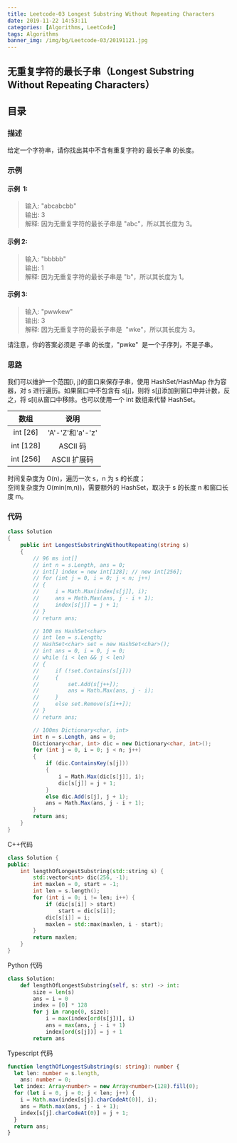 ```yaml
---
title: Leetcode-03 Longest Substring Without Repeating Characters
date: 2019-11-22 14:53:11
categories: [Algorithms, LeetCode]
tags: Algorithms
banner_img: /img/bg/Leetcode-03/20191121.jpg
---
```


## 无重复字符的最长子串（Longest Substring Without Repeating Characters）

## 目录

### 描述

给定一个字符串，请你找出其中不含有重复字符的 最长子串 的长度。

### 示例

#### 示例  1:

> 输入: "abcabcbb"  
> 输出: 3  
> 解释: 因为无重复字符的最长子串是 "abc"，所以其长度为 3。

#### 示例 2:

> 输入: "bbbbb"  
> 输出: 1  
> 解释: 因为无重复字符的最长子串是 "b"，所以其长度为 1。

#### 示例 3:

> 输入: "pwwkew"  
> 输出: 3  
> 解释: 因为无重复字符的最长子串是  "wke"，所以其长度为 3。

请注意，你的答案必须是 子串 的长度，"pwke"  是一个子序列，不是子串。

### 思路

我们可以维护一个范围[i, j)的窗口来保存子串，使用 HashSet/HashMap 作为容器，对 s 进行遍历。如果窗口中不包含有 s[j]，则将 s[j]添加到窗口中并计数，反之，将 s[i]从窗口中移除。也可以使用一个 int 数组来代替 HashSet。

|   数组    |       说明       |
| :-------: | :--------------: |
| int [26]  | 'A'-'Z'和'a'-'z' |
| int [128] |     ASCII 码     |
| int [256] |   ASCII 扩展码   |

时间复杂度为 O(n)，遍历一次 s，n 为 s 的长度；  
空间复杂度为 O(min(m,n))，需要额外的 HashSet，取决于 s 的长度 n 和窗口长度 m。

### 代码

```csharp
class Solution
{
    public int LongestSubstringWithoutRepeating(string s)
    {
        // 96 ms int[]
        // int n = s.Length, ans = 0;
        // int[] index = new int[128]; // new int[256];
        // for (int j = 0, i = 0; j < n; j++)
        // {
        //     i = Math.Max(index[s[j]], i);
        //     ans = Math.Max(ans, j - i + 1);
        //     index[s[j]] = j + 1;
        // }
        // return ans;

        // 100 ms HashSet<char>
        // int len = s.Length;
        // HashSet<char> set = new HashSet<char>();
        // int ans = 0, i = 0, j = 0;
        // while (i < len && j < len)
        // {
        //     if (!set.Contains(s[j]))
        //     {
        //         set.Add(s[j++]);
        //         ans = Math.Max(ans, j - i);
        //     }
        //     else set.Remove(s[i++]);
        // }
        // return ans;

        // 100ms Dictionary<char, int>
        int n = s.Length, ans = 0;
        Dictionary<char, int> dic = new Dictionary<char, int>();
        for (int j = 0, i = 0; j < n; j++)
        {
            if (dic.ContainsKey(s[j]))
            {
                i = Math.Max(dic[s[j]], i);
                dic[s[j]] = j + 1;
            }
            else dic.Add(s[j], j + 1);
            ans = Math.Max(ans, j - i + 1);
        }
        return ans;
    }
}
```

C++代码

```cpp
class Solution {
public:
    int lengthOfLongestSubstring(std::string s) {
        std::vector<int> dic(256, -1);
        int maxlen = 0, start = -1;
        int len = s.length();
        for (int i = 0; i != len; i++) {
            if (dic[s[i]] > start)
                start = dic[s[i]];
            dic[s[i]] = i;
            maxlen = std::max(maxlen, i - start);
        }
        return maxlen;
    }
}
```

Python 代码

```python
class Solution:
    def lengthOfLongestSubstring(self, s: str) -> int:
        size = len(s)
        ans = i = 0
        index = [0] * 128
        for j in range(0, size):
            i = max(index[ord(s[j])], i)
            ans = max(ans, j - i + 1)
            index[ord(s[j])] = j + 1
        return ans
```

Typescript 代码

```typescript
function lengthOfLongestSubstring(s: string): number {
  let len: number = s.length,
    ans: number = 0;
  let index: Array<number> = new Array<number>(128).fill(0);
  for (let i = 0, j = 0; j < len; j++) {
    i = Math.max(index[s[j].charCodeAt(0)], i);
    ans = Math.max(ans, j - i + 1);
    index[s[j].charCodeAt(0)] = j + 1;
  }
  return ans;
}
```
